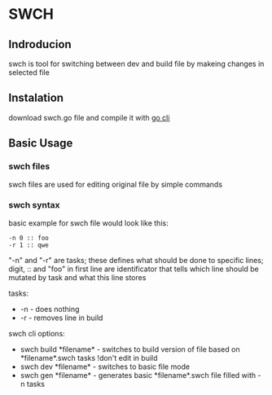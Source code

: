 # SWCH

## Indroducion

swch is tool for switching between dev and build file by makeing changes in selected file

## Instalation

download swch.go file and compile it with [go cli](https://golang.org/dl/)

## Basic Usage

### swch files

swch files are used for editing original file by simple commands

### swch syntax
basic example for swch file would look like this:
```log
-n 0 :: foo
-r 1 :: qwe
```
"-n" and "-r" are tasks; these defines what should be done to specific lines; digit, :: and "foo" in first line are identificator that tells which line should be mutated by task and what this line stores

tasks:
- -n - does nothing
- -r - removes line in build

swch cli options:

- swch build \*filename\* - switches to build version of file based on \*filename\*.swch tasks !don't edit in build 
- swch dev \*filename\* - switches to basic file mode
- swch gen \*filename\* - generates basic \*filename\*.swch file filled with -n tasks
